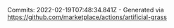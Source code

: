 Commits: 2022-02-19T07:48:34.841Z - Generated via https://github.com/marketplace/actions/artificial-grass
<br>
